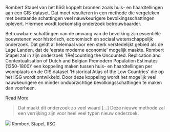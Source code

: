 Rombert Stapel van het IISG koppelt bronnen zoals huis- en haardtellingen aan een GIS-dataset. Dat moet resulteren in een methode die vergeleken met bestaande schattingen veel nauwkeurigere bevolkingsschattingen oplevert. Hiermee wordt toekomstig onderzoek betrouwbaarder.

Betrouwbare schattingen van de omvang van de bevolking zijn essentiële bouwstenen voor historisch, economisch en sociaal wetenschappelijk onderzoek. Dat geldt al helemaal voor een sterk verstedelijkt gebied als de Lage Landen, dat de ‘eerste moderne economie’ mogelijk maakte. Rombert Stapel zal in zijn onderzoek ‘(Re)counting the Uncounted. Replication and Contextualisation of Dutch and Belgian Premodern Population Estimates (1350-1800)’ een koppeling maken tussen huis- en haardtellingen per woonplaats en de GIS dataset 'Historical Atlas of the Low Countries' die op het IISG wordt ontwikkeld. Door deze koppeling wordt het mogelijk veel nauwkeurigere en minder ondoorzichtige bevolkingsschattingen te maken dan voorheen.

[Read More](https://di.huc.knaw.nl/structured-data/)

> Dat maakt dit onderzoek zo veel waard [...] Deze nieuwe methode zal een verrijking zijn voor heel veel typen nieuw onderzoek.

![](https://secure.gravatar.com/avatar/95e274f8fac0683eaeebfb8649e75680?s=56&d=mm&r=g)  Rombert Stapel, IISG
